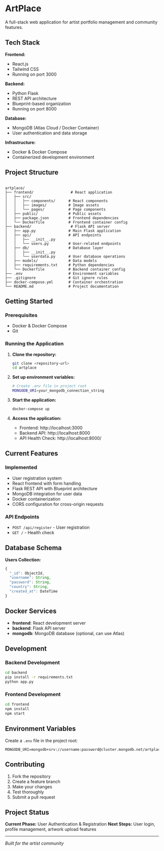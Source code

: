 # ArtPlace

A full-stack web application for artist portfolio management and community features.

## Tech Stack

**Frontend:**
- React.js
- Tailwind CSS
- Running on port 3000

**Backend:**
- Python Flask
- REST API architecture
- Blueprint-based organization
- Running on port 8000

**Database:**
- MongoDB (Atlas Cloud / Docker Container)
- User authentication and data storage

**Infrastructure:**
- Docker & Docker Compose
- Containerized development environment

## Project Structure

```

artplace/
├── frontend/                 # React application
│   ├── src/
│   │   ├── components/      # React components
│   │   ├── images/          # Image assets
│   │   └── pages/           # Page components
│   ├── public/              # Public assets
│   ├── package.json         # Frontend dependencies
│   └── Dockerfile           # Frontend container config
├── backend/                  # Flask API server
│   ├── app.py               # Main Flask application
│   ├── api/                 # API endpoints
│   │   ├── __init__.py
│   │   └── users.py         # User-related endpoints
│   ├── db/                  # Database layer
│   │   ├── __init__.py
│   │   └── userdata.py      # User database operations
│   ├── models/              # Data models
│   ├── requirements.txt     # Python dependencies
│   └── Dockerfile           # Backend container config
├── .env                     # Environment variables
├── .gitignore               # Git ignore rules
├── docker-compose.yml       # Container orchestration
└── README.md                # Project documentation
```

## Getting Started

### Prerequisites
- Docker & Docker Compose
- Git

### Running the Application

1. **Clone the repository:**
   ```bash
   git clone <repository-url>
   cd artplace
   ```

2. **Set up environment variables:**
   ```bash
   # Create .env file in project root
   MONGODB_URI=your_mongodb_connection_string
   ```

3. **Start the application:**
   ```bash
   docker-compose up
   ```

4. **Access the application:**
   - Frontend: http://localhost:3000
   - Backend API: http://localhost:8000
   - API Health Check: http://localhost:8000/

## Current Features

### Implemented
- User registration system
- React frontend with form handling
- Flask REST API with Blueprint architecture
- MongoDB integration for user data
- Docker containerization
- CORS configuration for cross-origin requests

### API Endpoints
- `POST /api/register` - User registration
- `GET /` - Health check

## Database Schema

**Users Collection:**
```javascript
{
  "_id": ObjectId,
  "username": String,
  "password": String,
  "country": String,
  "created_at": DateTime
}
```

## Docker Services

- **frontend**: React development server
- **backend**: Flask API server
- **mongodb**: MongoDB database (optional, can use Atlas)

## Development

### Backend Development
```bash
cd backend
pip install -r requirements.txt
python app.py
```

### Frontend Development
```bash
cd frontend
npm install
npm start
```

## Environment Variables

Create a `.env` file in the project root:
```
MONGODB_URI=mongodb+srv://username:password@cluster.mongodb.net/artplacedb
```

## Contributing

1. Fork the repository
2. Create a feature branch
3. Make your changes
4. Test thoroughly
5. Submit a pull request

## Project Status

**Current Phase:** User Authentication & Registration
**Next Steps:** User login, profile management, artwork upload features

---

*Built for the artist community*